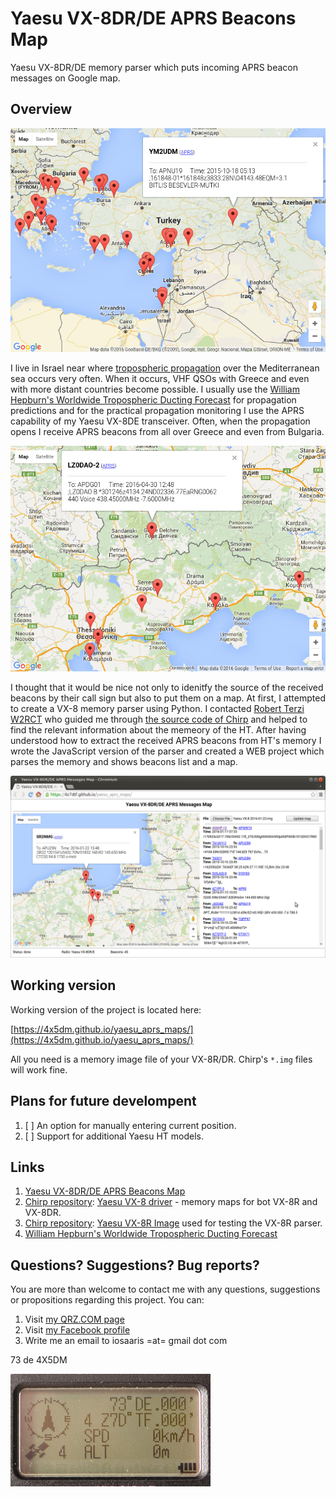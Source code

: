 # Yaesu VX-8DR/DE APRS Beacons Map

Yaesu VX-8DR/DE memory parser which puts incoming APRS beacon messages on Google map.

## Overview

![APRS beacons map](https://raw.githubusercontent.com/4x5dm/yaesu_aprs_maps/master/images/aprs_map_0.png)

I live in Israel near where [tropospheric propagation](https://en.wikipedia.org/wiki/Tropospheric_propagation) over the Mediterranean sea occurs very often. When it occurs, VHF QSOs with Greece and even with more distant countries become possible. I usually use the [William Hepburn's Worldwide Tropospheric Ducting Forecast](http://www.dxinfocentre.com/tropo_eur.html) for propagation predictions and for the practical propagation monitoring I use the APRS capability of my Yaesu VX-8DE transceiver. Often, when the propagation opens I receive APRS beacons from all over Greece and even from Bulgaria.

![APRS beacon from Bulgaria](https://raw.githubusercontent.com/4x5dm/yaesu_aprs_maps/master/images/aprs_map_1.png)

I thought that it would be nice not only to idenitfy the source of the received beacons by their call sign but also to put them on a map. At first, I attempted to create a VX-8 memory parser using Python. I contacted [Robert Terzi W2RCT](https://github.com/rct) who guided me through [the source code of Chirp](https://github.com/tylert/chirp.hg)
and helped to find the relevant information about the memeory of the HT. After having understood how to extract the received APRS beacons from HT's memory I wrote the JavaScript version of the parser and created a WEB project which parses the memory and shows beacons list and a map.

![APRS beacon from Bulgaria](https://raw.githubusercontent.com/4x5dm/yaesu_aprs_maps/master/images/aprs_map_2.png)

## Working version

Working version of the project is located here:

[https://4x5dm.github.io/yaesu_aprs_maps/](https://4x5dm.github.io/yaesu_aprs_maps/)

All you need is a memory image file of your VX-8R/DR. Chirp's ```*.img``` files will work fine.

## Plans for future develompent

1. [ ] An option for manually entering current position.
2. [ ] Support for additional Yaesu HT models.

## Links
1. [Yaesu VX-8DR/DE APRS Beacons Map](https://4x5dm.github.io/yaesu_aprs_maps/)
2. [Chirp repository](https://github.com/tylert/chirp.hg): [Yaesu VX-8 driver](https://github.com/tylert/chirp.hg/blob/master/chirp/drivers/vx8.py) - memory maps for bot VX-8R and VX-8DR.
3. [Chirp repository](https://github.com/tylert/chirp.hg): [Yaesu VX-8R Image](https://github.com/tylert/chirp.hg/blob/master/tests/images/Yaesu_VX-8_R.img) used for testing the VX-8R parser.
4. [William Hepburn's Worldwide Tropospheric Ducting Forecast](http://www.dxinfocentre.com/tropo_eur.html)

## Questions? Suggestions? Bug reports?

You are more than welcome to contact me with any questions, suggestions or propositions regarding this project. You can:

1. Visit [my QRZ.COM page](https://www.qrz.com/db/4X5DM)
2. Visit [my Facebook profile](https://www.facebook.com/Dima.Meln)
3. Write me an email to iosaaris =at= gmail dot com

73 de 4X5DM

![73's](https://raw.githubusercontent.com/4x5dm/yaesu_aprs_maps/master/images/vx8_73.jpg)
